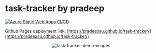 # task-tracker by pradeep

[![Azure Static Web Apps CI/CD](https://github.com/sutharp777/task-tracker/actions/workflows/azure-static-web-apps-brave-bay-0cc863800.yml/badge.svg)](https://pradeexsu.github.io/task-tracker/)

Github Pages deployment link: [https://pradeexsu.github.io/task-tracker/](https://pradeexsu.github.io/task-tracker/)
<p align="center">
    <img src="https://user-images.githubusercontent.com/49487927/120900589-2f1dcf00-c653-11eb-9517-96ef345335f3.gif" alt="task-tracker-demo-images">
  </p>
<!-- ![](https://user-images.githubusercontent.com/49487927/120900589-2f1dcf00-c653-11eb-9517-96ef345335f3.gif) -->
